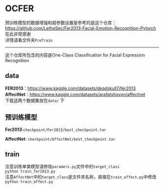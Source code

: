 # OCFER

预训练模型的数据增强和超参数设置是参考的是这个仓库：https://github.com/LetheSec/Fer2013-Facial-Emotion-Recognition-Pytorch <br>
在此非常感谢<br>
详情请看文件夹`PreTrain`
***
这个仓库所包含的内容是One-Class Classification for Facial Expression Recognition<br>
## data
**FER2013**：https://www.kaggle.com/datasets/deadskull7/fer2013<br>
**AffectNet**：https://www.kaggle.com/datasets/arafatshovon/affectnet<br>
下载这两个数据集放在`data/`
下<br>

## 预训练模型
**Fer2013**:`checkpoint/Fer2013/best_checkpoint.tar`<br>

**AffectNet**: `checkpoint/AffectNet/best_checkpoint.tar`<br>
## train
注意训练单类模型请修改`paramers.py`文件中的`target_class`<br>
`python train_fer2013.py`<br>
注意`AffectNet`中的`target_class`是文件夹名称，直接在`train_affect.py`中修改<br>
`python train_affect.py`<br>
